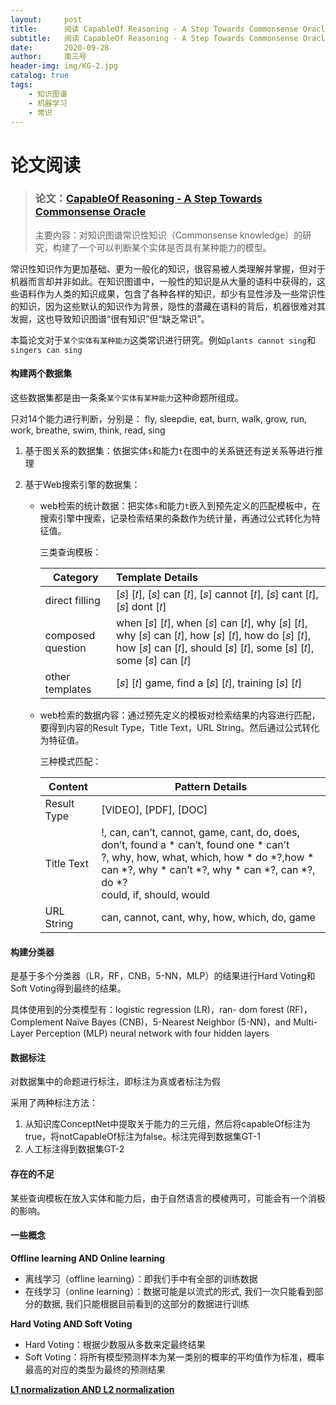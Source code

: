 ```yaml
---
layout:     post
title:      阅读 CapableOf Reasoning - A Step Towards Commonsense Oracle
subtitle:   阅读 CapableOf Reasoning - A Step Towards Commonsense Oracle所做的笔记。
date:       2020-09-28
author:     南三号
header-img: img/KG-2.jpg
catalog: true
tags:
    - 知识图谱
    - 机器学习	
    - 常识
---
```


# 论文阅读

> ### 论文：[CapableOf Reasoning - A Step Towards Commonsense Oracle](https://dl.acm.org/doi/abs/10.1145/3397271.3401251)
>
> 主要内容：对知识图谱常识性知识（Commonsense knowledge）的研究，构建了一个可以判断某个实体是否具有某种能力的模型。

常识性知识作为更加基础、更为一般化的知识，很容易被人类理解并掌握，但对于机器而言却并非如此。在知识图谱中，一般性的知识是从大量的语料中获得的，这些语料作为人类的知识成果，包含了各种各样的知识，却少有显性涉及一些常识性的知识，因为这些默认的知识作为背景，隐性的潜藏在语料的背后，机器很难对其发掘，这也导致知识图谱“很有知识”但“缺乏常识”。

本篇论文对于`某个实体有某种能力`这类常识进行研究。例如`plants cannot sing`和`singers can sing`

#### 构建两个数据集

这些数据集都是由一条条`某个实体有某种能力`这种命题所组成。

只对14个能力进行判断，分别是： fly, sleepdie, eat, burn, walk, grow, run, work, breathe, swim, think, read, sing

1. 基于图关系的数据集：依据实体`s`和能力`t`在图中的关系链还有逆关系等进行推理

2. 基于Web搜索引擎的数据集：

   - web检索的统计数据：把实体`s`和能力`t`嵌入到预先定义的匹配模板中，在搜索引擎中搜索，记录检索结果的条数作为统计量，再通过公式转化为特征值。

     三类查询模板：

     | Category          | Template Details                                             |
     | ----------------- | :----------------------------------------------------------- |
     | direct filling    | [𝑠] [𝑡], [𝑠] can [𝑡], [𝑠] cannot [𝑡], [𝑠] cant [𝑡], [𝑠] dont [𝑡] |
     | composed question | when [𝑠] [𝑡], when [𝑠] can [𝑡], why [𝑠] [𝑡], why [𝑠] can [𝑡], how [𝑠] [𝑡], how do [𝑠] [𝑡], how [𝑠] can [𝑡], should [𝑠] [𝑡], some [𝑠] [𝑡], some [𝑠] can [𝑡] |
     | other templates   | [𝑠] [𝑡] game, find a [𝑠] [𝑡], training [𝑠] [𝑡]               |

   - web检索的数据内容：通过预先定义的模板对检索结果的内容进行匹配，要得到内容的Result Type，Title Text，URL String。然后通过公式转化为特征值。

     三种模式匹配：

     | Content     | Pattern Details                                              |
     | ----------- | ------------------------------------------------------------ |
     | Result Type | [VIDEO], [PDF], [DOC]                                        |
     | Title Text  | !, can, can’t, cannot, game, cant, do, does, don’t, found a * can’t, found one * can’t<br />?, why, how, what, which, how * do *?,how * can *?, why * can’t *?, why * can *?, can *?, do *?<br />could, if, should, would |
     | URL String  | can, cannot, cant, why, how, which, do, game                 |

#### 构建分类器

是基于多个分类器（LR，RF，CNB，5-NN，MLP）的结果进行Hard Voting和Soft Voting得到最终的结果。

具体使用到的分类模型有：logistic regression (LR)，ran- dom forest (RF)，Complement Naïve Bayes (CNB)，5-Nearest Neighbor (5-NN)，and Multi-Layer Perception (MLP) neural network with four hidden layers

#### 数据标注

对数据集中的命题进行标注，即标注为真或者标注为假

采用了两种标注方法：

1. 从知识库ConceptNet中提取关于能力的三元组，然后将capableOf标注为true，将notCapableOf标注为false。标注完得到数据集GT-1
2. 人工标注得到数据集GT-2

#### 存在的不足

某些查询模板在放入实体和能力后，由于自然语言的模棱两可，可能会有一个消极的影响。

#### 一些概念

**Offline learning AND Online learning**

- 离线学习（offline learning）：即我们手中有全部的训练数据
- 在线学习（online learning）：数据可能是以流式的形式, 我们一次只能看到部分的数据, 我们只能根据目前看到的这部分的数据进行训练

**Hard Voting AND Soft Voting**

- Hard Voting：根据少数服从多数来定最终结果
- Soft Voting：将所有模型预测样本为某一类别的概率的平均值作为标准，概率最高的对应的类型为最终的预测结果

[**L1 normalization AND L2 normalization**](https://www.zhihu.com/question/26485586)











